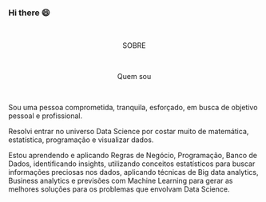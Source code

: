 ### Hi there 😄

<br/>

<p align="center">SOBRE</center></p><br/><p align="center">Quem sou</p>

<br/>

Sou uma pessoa comprometida, tranquila, esforçado, em busca de objetivo pessoal e profissional.

Resolvi entrar no universo Data Science por costar muito de matemática, estatística, programação e visualizar dados.

Estou aprendendo e aplicando Regras de Negócio, Programação, Banco de Dados, identificando insights, utilizando conceitos estatísticos para buscar informações preciosas nos dados, aplicando técnicas de Big data analytics, Business analytics e previsões com Machine Learning para gerar as melhores soluções para os problemas que envolvam Data Science.


<br/>

<!--
**Wenceslau93/Wenceslau93** is a ✨ _special_ ✨ repository because its `README.md` (this file) appears on your GitHub profile.

Here are some ideas to get you started:

- 🔭 I’m currently working on ...
- 🌱 I’m currently learning ...
- 👯 I’m looking to collaborate on ...
- 🤔 I’m looking for help with ...
- 💬 Ask me about ...
- 📫 How to reach me: ...
- 😄 Pronouns: ...
- ⚡ Fun fact: ...
-->
